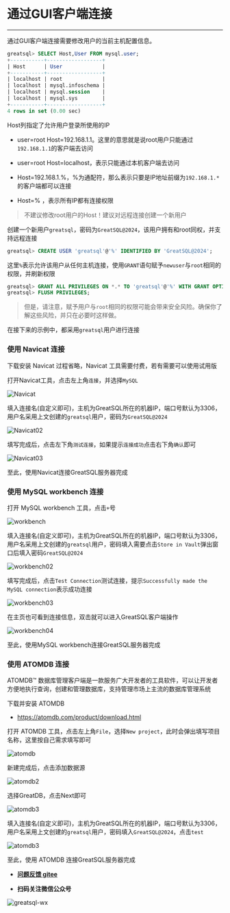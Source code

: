 # 通过GUI客户端连接
---

通过GUI客户端连接需要修改用户的当前主机配置信息。

```sql
greatsql> SELECT Host,User FROM mysql.user; 
+-----------+------------------+
| Host      | User             |
+-----------+------------------+
| localhost | root             |
| localhost | mysql.infoschema |
| localhost | mysql.session    |
| localhost | mysql.sys        |
+-----------+------------------+
4 rows in set (0.00 sec)
```

Host列指定了允许用户登录所使用的IP

- user=root Host=192.168.1.1。这里的意思就是说root用户只能通过`192.168.1.1`的客户端去访问 

- user=root Host=localhost，表示只能通过本机客户端去访问
- Host=192.168.1.%，%为通配符，那么表示只要是IP地址前缀为`192.168.1.*`的客户端都可以连接
- Host=% ，表示所有IP都有连接权限

> 不建议修改root用户的Host！建议对远程连接创建一个新用户

创建一个新用户`greatsql`，密码为`GreatSQL@2024`，该用户拥有和root同权，并支持远程连接

```sql
greatsql> CREATE USER 'greatsql'@'%' IDENTIFIED BY 'GreatSQL@2024';
```

这里`%`表示允许该用户从任何主机连接，使用`GRANT`语句赋予`newuser`与`root`相同的权限，并刷新权限

```sql
greatsql> GRANT ALL PRIVILEGES ON *.* TO 'greatsql'@'%' WITH GRANT OPTION;
greatsql> FLUSH PRIVILEGES;
```

> 但是，请注意，赋予用户与`root`相同的权限可能会带来安全风险。确保你了解这些风险，并只在必要时这样做。

在接下来的示例中，都采用`greatsql`用户进行连接

### 使用 Navicat 连接

下载安装 Navicat 过程省略，Navicat 工具需要付费，若有需要可以使用试用版

打开Navicat工具，点击左上角`连接`，并选择`MySQL`

![Navicat](./12-1-2-cw-gui-01.png)

填入连接名(自定义即可)，主机为GreatSQL所在的机器IP，端口号默认为3306，用户名采用上文创建的`greatsql`用户，密码为`GreatSQL@2024`

![Navicat02](./12-1-2-cw-gui-02.png)

填写完成后，点击左下角`测试连接`，如果提示`连接成功`点击右下角`确认`即可

![Navicat03](./12-1-2-cw-gui-03.png)

至此，使用Navicat连接GreatSQL服务器完成

### 使用 MySQL workbench 连接

打开 MySQL workbench 工具，点击`+`号

![workbench](./12-1-2-cw-gui-04.png)

填入连接名(自定义即可)，主机为GreatSQL所在的机器IP，端口号默认为3306，用户名采用上文创建的`greatsql`用户，密码填入需要点击`Store in Vault`弹出窗口后填入密码`GreatSQL@2024`

![workbench02](./12-1-2-cw-gui-05.png)

填写完成后，点击`Test Connection`测试连接，提示`Successfully made the MySQL connection`表示成功连接

![workbench03](./12-1-2-cw-gui-06.png)

在主页也可看到连接信息，双击就可以进入GreatSQL客户端操作

![workbench04](./12-1-2-cw-gui-07.png)

至此，使用MySQL workbench连接GreatSQL服务器完成

### 使用 ATOMDB 连接

ATOMDB™ 数据库管理客户端是一款服务广大开发者的工具软件，可以让开发者方便地执行查询，创建和管理数据库，支持管理市场上主流的数据库管理系统

下载并安装 ATOMDB

- https://atomdb.com/product/download.html

打开 ATOMDB 工具，点击左上角`File`，选择`New project`，此时会弹出填写项目名称，这里按自己需求填写即可

![atomdb](./12-1-2-cw-gui-08.png)

新建完成后，点击添加数据源

![atomdb2](./12-1-2-cw-gui-09.png)

选择GreatDB，点击Next即可

![atomdb3](./12-1-2-cw-gui-10.png)

填入连接名(自定义即可)，主机为GreatSQL所在的机器IP，端口号默认为3306，用户名采用上文创建的`greatsql`用户，密码填入`GreatSQL@2024`，点击`test`

![atomdb3](./12-1-2-cw-gui-11.png)

至此，使用 ATOMDB 连接GreatSQL服务器完成

- **[问题反馈 gitee](https://gitee.com/GreatSQL/GreatSQL-Manual/issues)**

- **扫码关注微信公众号**

![greatsql-wx](../greatsql-wx.jpg)
